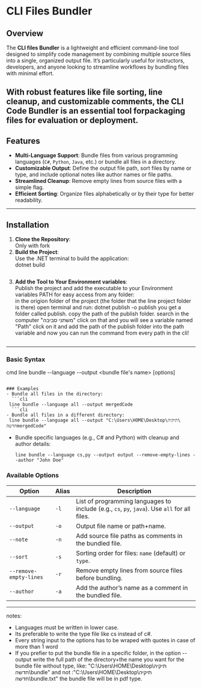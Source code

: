 
# CLI Files Bundler  

## Overview  
The **CLI files Bundler** is a lightweight and efficient command-line tool designed to simplify code management by combining multiple source files into a single, organized output file. It’s particularly useful for instructors,
developers, and anyone looking to streamline workflows by bundling files with minimal effort.  

With robust features like file sorting, line cleanup, and customizable comments,
the CLI Code Bundler is an essential tool forpackaging files for evaluation or deployment.  
---

## Features  
- **Multi-Language Support**: Bundle files from various programming languages (`C#`, `Python`, `Java`, etc.) or bundle all files in a directory.  
- **Customizable Output**: Define the output file path, sort files by name or type, and include optional notes like author names or file paths.  
- **Streamlined Cleanup**: Remove empty lines from source files with a simple flag.  
- **Efficient Sorting**: Organize files alphabetically or by their type for better readability.  

---

## Installation  
1. **Clone the Repository**:  
   Only with fork
2. **Build the Project**:  
   Use the .NET terminal to build the application:  
   dotnet build
   ```  dotnet build
3. **Add the Tool to Your Environment variables**:  
   Publish the project and add the executable to your Environment variables PATH for easy access from any folder:  
   in the origion folder of the project (the folder that the line project folder is there) open terminal and run:
   dotnet publish -o publish
   you get a folder called publish.
   copy the path of the publish folder.
   search in the computer "משתני סביבה" click on that and you will see a variable named "Path"
   click on it and add the path of the publish folder into the path variable
   and now you can run the command from every path in the cli!
   ```  dotnet publish -o publish

---
### Basic Syntax  
cmd
line bundle --language <languages> --output <bundle file's name> [options]
```  

### Examples  
- Bundle all files in the directory:
  ```cli
 line bundle --language all --output mergedCode
  ```cli
- Bundle all files in a different directory:
 line bundle --language all --output "C:\Users\HOME\Desktop\‏‏\תיקיה חדשהmergedCode"

  ```  
- Bundle specific languages (e.g., C# and Python) with cleanup and author details:  
  ```cli
  line bundle --language cs,py --output output --remove-empty-lines --author "John Doe"
  ```  

### Available Options  
| Option                 | Alias | Description                                                                                  |  
|------------------------|-------|----------------------------------------------------------------------------------------------|  
| `--language`           | `-l`  | List of programming languages to include (e.g., `cs`, `py`, `java`). Use `all` for all files.|  
| `--output`             | `-o`  | Output file name or path+name.                                                               |  
| `--note`               | `-n`  | Add source file paths as comments in the bundled file.                                       |  
| `--sort`               | `-s`  | Sorting order for files: `name` (default) or `type`.                                         |  
| `--remove-empty-lines` | `-r`  | Remove empty lines from source files before bundling.                                        |  
| `--author`             | `-a`  | Add the author’s name as a comment in the bundled file.                                      |  

---
notes:
* Languages must be written in lower case.
* Its preferable to write the type file like cs instead of c#.
* Every string input to the options has to be wraped with quotes in case of more than 1 word
* If you prefier to put the bundle file in a specific folder, in the option --output write the full path of the directory+the name you want for the bundle file
  without type, like: "C:\Users\HOME\Desktop\‏‏תיקיה חדשה\bundle" and not :"C:\Users\HOME\Desktop\‏‏תיקיה חדשה\bundle.txt" 
  the bundle file will be in pdf type.
